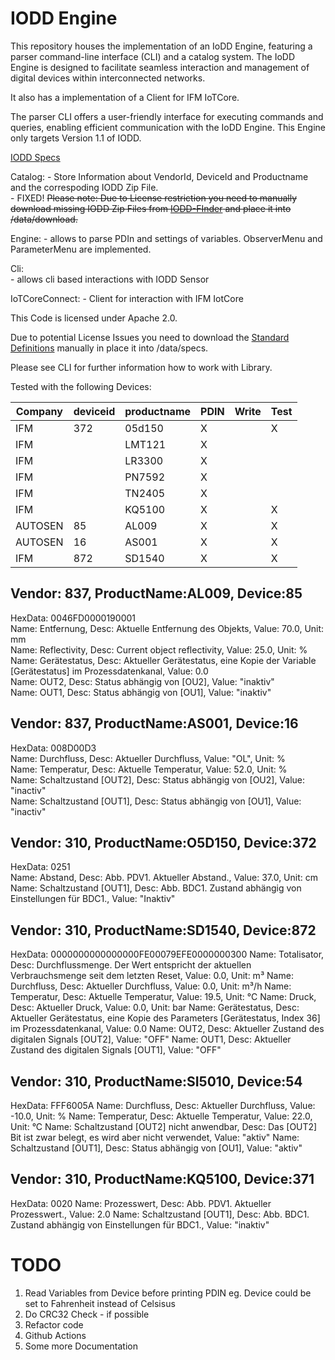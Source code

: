 # IODD Engine 

This repository houses the implementation of an IoDD Engine, featuring a parser command-line interface (CLI) and a catalog system. The IoDD Engine is designed to facilitate seamless interaction and management of digital devices within interconnected networks. 

It also has a implementation of a Client for IFM IoTCore.

The parser CLI offers a user-friendly interface for executing commands and queries, enabling efficient communication with the IoDD Engine.
This Engine only targets Version 1.1 of IODD.

[IODD Specs](https://io-link.com/share/Downloads/Spec-IODD/IO-Device-Desc-Spec_10012_V113_Feb24.zip)


Catalog:
    - Store Information about VendorId, DeviceId and Productname and the correspoding IODD Zip File.    
    - FIXED! <del>Please note: Due to License restriction you need to manually download missing IODD Zip Files from [IODD-FInder](https://ioddfinder.io-link.com/) and place it into /data/download.</del>

Engine:
    - allows to parse PDIn and settings of variables. ObserverMenu and ParameterMenu are implemented.

Cli:    
    - allows cli based interactions with IODD Sensor

IoTCoreConnect: 
    - Client for interaction with IFM IotCore


This Code is licensed under Apache 2.0.

Due to potential License Issues you need to download the [Standard Definitions](https://io-link.com/share/Downloads/Spec-IODD/IO-Device-Desc-Spec_10012_V113_Feb24.zip) manually in place it into /data/specs.

Please see CLI for further information how to work with Library.

Tested with the following  Devices:


| Company  | deviceid   |  productname  | PDIN  | Write  | Test |
|----------|------------|---------------|-------|--------|------|
|   IFM    |    372     |  05d150       |   X   |        |   X  |
|   IFM    |            |  LMT121       |   X   |        |      |
|   IFM    |            |  LR3300       |   X   |        |      |
|   IFM    |            |  PN7592       |   X   |        |      |
|   IFM    |            |  TN2405       |   X   |        |      |
|   IFM    |            |      KQ5100   |   X   |        |  X   |
|   AUTOSEN|    85      |      AL009    |   X   |        |  X   |
|   AUTOSEN|    16      |      AS001    |   X   |        |  X   |
|  IFM     |  872       |     SD1540    |   X   |        | X    |


## Vendor: 837, ProductName:AL009, Device:85
HexData: 0046FD0000190001   
Name: Entfernung, Desc: Aktuelle Entfernung des Objekts, Value: 70.0, Unit: mm   
Name: Reflectivity, Desc: Current object reflectivity, Value: 25.0, Unit: %   
Name: Gerätestatus, Desc: Aktueller Gerätestatus, eine Kopie der Variable [Gerätestatus] im Prozessdatenkanal, Value: 0.0   
Name: OUT2, Desc: Status abhängig von [OU2], Value: "inaktiv"  
Name: OUT1, Desc: Status abhängig von [OU1], Value: "inaktiv"   

## Vendor: 837, ProductName:AS001, Device:16
HexData: 008D00D3    
Name: Durchfluss, Desc: Aktueller Durchfluss, Value: "OL", Unit: %    
Name: Temperatur, Desc: Aktuelle Temperatur, Value: 52.0, Unit: %   
Name: Schaltzustand [OUT2], Desc: Status abhängig von [OU2], Value: "inactiv"   
Name: Schaltzustand [OUT1], Desc: Status abhängig von [OU1], Value: "inactiv"   

## Vendor: 310, ProductName:O5D150, Device:372
HexData: 0251    
Name: Abstand, Desc: Abb. PDV1. Aktueller Abstand., Value: 37.0, Unit: cm    
Name: Schaltzustand [OUT1], Desc: Abb. BDC1. Zustand abhängig von Einstellungen für BDC1., Value: "Inaktiv"   

## Vendor: 310, ProductName:SD1540, Device:872
HexData: 0000000000000000FE00079EFE0000000300
Name: Totalisator, Desc: Durchflussmenge. Der Wert entspricht der aktuellen Verbrauchsmenge seit dem letzten Reset, Value: 0.0, Unit: m³
Name: Durchfluss, Desc: Aktueller Durchfluss, Value: 0.0, Unit: m³/h
Name: Temperatur, Desc: Aktuelle Temperatur, Value: 19.5, Unit: °C
Name: Druck, Desc: Aktueller Druck, Value: 0.0, Unit: bar
Name: Gerätestatus, Desc: Aktueller Gerätestatus, eine Kopie des Parameters [Gerätestatus, Index 36] im Prozessdatenkanal, Value: 0.0
Name: OUT2, Desc: Aktueller Zustand des digitalen Signals [OUT2], Value: "OFF"
Name: OUT1, Desc: Aktueller Zustand des digitalen Signals [OUT1], Value: "OFF"


## Vendor: 310, ProductName:SI5010, Device:54
HexData: FFF6005A
Name: Durchfluss, Desc: Aktueller Durchfluss, Value: -10.0, Unit: %
Name: Temperatur, Desc: Aktuelle Temperatur, Value: 22.0, Unit: °C
Name: Schaltzustand [OUT2] nicht anwendbar, Desc: Das [OUT2] Bit ist zwar belegt, es wird aber nicht verwendet, Value: "aktiv"
Name: Schaltzustand [OUT1], Desc: Status abhängig von [OU1], Value: "aktiv"

## Vendor: 310, ProductName:KQ5100, Device:371
HexData: 0020
Name: Prozesswert, Desc: Abb. PDV1. Aktueller Prozesswert., Value: 2.0
Name: Schaltzustand [OUT1], Desc: Abb. BDC1. Zustand abhängig von Einstellungen für BDC1., Value: "inaktiv"



# TODO
1) Read Variables from Device before printing PDIN eg. Device could be set to Fahrenheit instead of Celsisus
2) Do CRC32 Check - if possible
3) Refactor code 
4) Github Actions
5) Some more Documentation